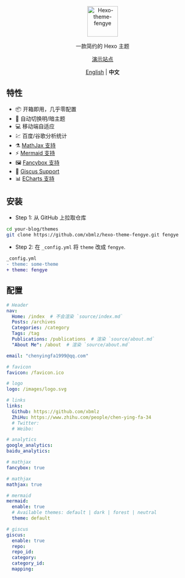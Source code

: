 <p align='center'>
  <img src='https://raw.githubusercontent.com/chen-yingfa/hexo-theme-fengye/main/source/images/logo.svg' alt='Hexo-theme-fengye' width='80'/>
</p>
<p align='center'>
  一款简约的 Hexo 主题
</p>
<p align='center'>
  <a href="https://chen-yingfa.github.io">演示站点</a>
</p>

<p align='center'>
<a href="https://github.com/chen-yingfa/hexo-theme-fengye/blob/main/README.md">English</a> | <b>中文</b>

</p>

## 特性

- 📦 开箱即用，几乎零配置
- 🎨 自动切换明/暗主题
- 💻 移动端自适应
- 💹 百度/谷歌分析统计
- ⚗️ [MathJax 支持](http://docs.mathjax.org/en/latest/)
- ⚡️ [Mermaid 支持](https://mermaid-js.github.io/mermaid)
- 🖼️ [Fancybox 支持](https://fancyapps.com/docs/ui/fancybox)
- 🦜 [Giscus Support](https://giscus.app/zh-CN)
- 📊 [ECharts 支持](https://echarts.apache.org/)

## 安装

- Step 1: 从 GitHub 上拉取仓库

```bash
cd your-blog/themes
git clone https://github.com/xbmlz/hexo-theme-fengye.git fengye
```

- Step 2: 在 `_config.yml` 将 `theme` 改成 `fengye`.

```diff
_config.yml
- theme: some-theme
+ theme: fengye
```

## 配置

```yaml
# Header
nav:
  Home: /index  # 不会渲染 `source/index.md`
  Posts: /archives
  Categories: /category
  Tags: /tag
  Publications: /publications  # 渲染 `source/about.md`
  "About Me": /about  # 渲染 `source/about.md`

email: "chenyingfa1999@qq.com"

# favicon
favicon: /favicon.ico

# logo
logo: /images/logo.svg

# links
links:
  Github: https://github.com/xbmlz
  ZhiHu: https://www.zhihu.com/people/chen-ying-fa-34
  # Twitter:
  # Weibo:

# analytics
google_analytics:
baidu_analytics:

# mathjax
fancybox: true

# mathjax
mathjax: true

# mermaid
mermaid:
  enable: true
  # Available themes: default | dark | forest | neutral
  theme: default

# giscus
giscus:
  enable: true
  repo:
  repo_id:
  category:
  category_id:
  mapping:
```


